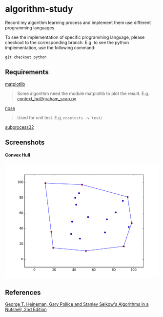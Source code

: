 # algorithm-study
Record my algorithm learning process and implement them use different programming languages.

To see the implementation of specific programming language, please checkout to the corresponding branch. E.g. to see the python implementation, use the following command:
```
git checkout python
```

## Requirements
[matplotlib][matplotlib]
> Some algorithm need the module matplotlib to plot the result. E.g. [context_hull/graham_scan.py][graham scan]

[nose][nose]
> Used for unit test. E.g. `nosetests -v test/`

[subprocess32][subprocess32]

## Screenshots
#### Convex Hull
![Convex Hull Picture 1][convex hull picture 1]

## References
[George T. Heineman, Gary Pollice and Stanley Selkow's Algorithms in a Nutshell, 2nd Edition][algorithm in a nutshell]


[graham scan]: /convex_hull/graham_scan.py
[convex hull picture 1]: /res/screenshots/convex_hull_1.png

[algorithm in a nutshell]: http://shop.oreilly.com/product/0636920032885.do
[matplotlib]: http://matplotlib.org/
[nose]: http://nose.readthedocs.io/en/latest/
[subprocess32]: https://github.com/google/python-subprocess32/
